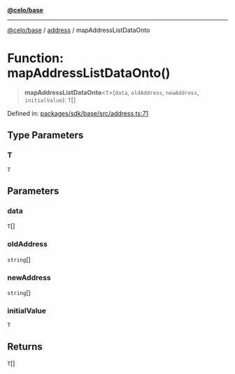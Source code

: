[**@celo/base**](../../README.md)

***

[@celo/base](../../README.md) / [address](../README.md) / mapAddressListDataOnto

# Function: mapAddressListDataOnto()

> **mapAddressListDataOnto**\<`T`\>(`data`, `oldAddress`, `newAddress`, `initialValue`): `T`[]

Defined in: [packages/sdk/base/src/address.ts:71](https://github.com/celo-org/developer-tooling/blob/master/packages/sdk/base/src/address.ts#L71)

## Type Parameters

### T

`T`

## Parameters

### data

`T`[]

### oldAddress

`string`[]

### newAddress

`string`[]

### initialValue

`T`

## Returns

`T`[]
